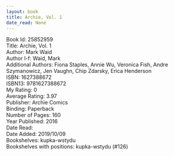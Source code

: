 ```yaml
---
layout: book
title: Archie, Vol. 1
date_read: None
---
```


Book Id: 25852959<br />
Title: Archie, Vol. 1<br />
Author: Mark Waid<br />
Author l-f: Waid, Mark<br />
Additional Authors: Fiona Staples, Annie Wu, Veronica Fish, Andre Szymanowicz, Jen Vaughn, Chip Zdarsky, Erica Henderson<br />
ISBN: 1627388672<br />
ISBN13: 9781627388672<br />
My Rating: 0<br />
Average Rating: 3.97<br />
Publisher: Archie Comics<br />
Binding: Paperback<br />
Number of Pages: 160<br />
Year Published: 2016<br />
Date Read: <br />
Date Added: 2019/10/09<br />
Bookshelves: kupka-wstydu<br />
Bookshelves with positions: kupka-wstydu (#126)<br />

